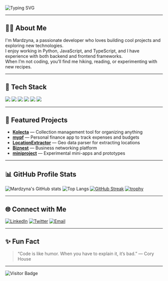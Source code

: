 <img src="https://readme-typing-svg.herokuapp.com?font=Fira+Code&weight=700&size=28&color=FF5E97&width=450&lines=Hi+I'm+Mardzyna+%F0%9F%91%8B;Welcome+to+my+GitHub+profile!" alt="Typing SVG" />

---

## 👩‍💻 About Me

I'm Mardzyna, a passionate developer who loves building cool projects and exploring new technologies.  
I enjoy working in Python, JavaScript, and TypeScript, and I have experience with both backend and frontend frameworks.  
When I’m not coding, you’ll find me hiking, reading, or experimenting with new recipes.

---

## 🚀 Tech Stack

<div>
  <img src="https://img.shields.io/badge/Python-3776AB?style=flat&logo=python&logoColor=white"/>
  <img src="https://img.shields.io/badge/JavaScript-F7DF1E?style=flat&logo=javascript&logoColor=black"/>
  <img src="https://img.shields.io/badge/TypeScript-3178C6?style=flat&logo=typescript&logoColor=white"/>
  <img src="https://img.shields.io/badge/React-61DAFB?style=flat&logo=react&logoColor=black"/>
  <img src="https://img.shields.io/badge/Node.js-339933?style=flat&logo=nodedotjs&logoColor=white"/>
  <img src="https://img.shields.io/badge/Django-092E20?style=flat&logo=django&logoColor=white"/>
</div>

---

## 📌 Featured Projects

- [**Kolecta**](https://github.com/mardzyna/Kolecta) — Collection management tool for organizing anything  
- [**mypf**](https://github.com/mardzyna/mypf) — Personal finance app to track expenses and budgets  
- [**LocationExtractor**](https://github.com/mardzyna/LocationExtractor) — Geo data parser for extracting locations  
- [**Biznest**](https://github.com/centmarde/Biznest) — Business networking platform  
- [**miniproject**](https://github.com/mardzyna/miniproject) — Experimental mini-apps and prototypes  

---

## 📊 GitHub Profile Stats

![Mardzyna's GitHub stats](https://github-readme-stats.vercel.app/api?username=mardzyna&show_icons=true&theme=radical)
![Top Langs](https://github-readme-stats.vercel.app/api/top-langs/?username=mardzyna&layout=compact&theme=radical)
[![GitHub Streak](https://streak-stats.demolab.com?user=mardzyna&theme=radical)](https://git.io/streak-stats)
[![trophy](https://github-profile-trophy.vercel.app/?username=mardzyna&theme=radical)](https://github.com/ryo-ma/github-profile-trophy)

---

## 🌐 Connect with Me

[![LinkedIn](https://img.shields.io/badge/LinkedIn-blue?style=flat&logo=linkedin&logoColor=white)](https://linkedin.com/in/yourprofile)
[![Twitter](https://img.shields.io/badge/Twitter-1DA1F2?style=flat&logo=twitter&logoColor=white)](https://twitter.com/yourhandle)
[![Email](https://img.shields.io/badge/Email-D14836?style=flat&logo=gmail&logoColor=white)](mailto:youremail@example.com)

---

## ✨ Fun Fact

> “Code is like humor. When you have to explain it, it’s bad.” — Cory House

---

![Visitor Badge](https://komarev.com/ghpvc/?username=mardzyna&style=flat&color=ff69b4)
